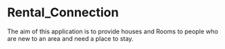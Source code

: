 # Rental_Connection
The aim of this application is to provide houses and Rooms to people who are new to an area and need a place to stay.
